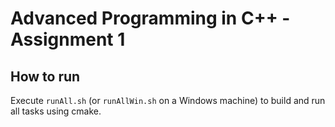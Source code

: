 # Advanced Programming in C++ - Assignment 1

## How to run

Execute `runAll.sh` (or `runAllWin.sh` on a Windows machine) to build and run all tasks using cmake.

